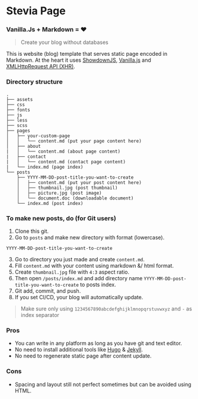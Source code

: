 # Stevia Page
### Vanilla.Js + Markdown = :heart:
> Create your blog without databases

This is website (blog) template that serves static page encoded in Markdown. 
At the heart it uses [ShowdownJS](https://github.com/showdownjs/showdown), 
[Vanilla.js](https://vanilla-js.com/) and 
[XMLHttpRequest API (XHR)](https://developer.mozilla.org/en-US/docs/Web/API/XMLHttpRequest).

### Directory structure
```
.
├── assets
├── css
├── fonts
├── js
├── less
├── scss
├── pages
│   ├── your-custom-page
│   │   └── content.md (put your page content here)
│   ├── about
|   │   └── content.md (about page content)
|   ├── contact
|   │   └── content.md (contact page content)
|   └── index.md (page index)
└── posts
    ├── YYYY-MM-DD-post-title-you-want-to-create
    │   ├── content.md (put your post content here)
    │   ├── thumbnail.jpg (post thumbnail)
    │   ├── picture.jpg (post image)
    │   └── document.doc (downloadable document)
    └── index.md (post index)
```

### To make new posts, do (for Git users)
1. Clone this git.
2. Go to `posts` and make new directory with format (lowercase).
```
YYYY-MM-DD-post-title-you-want-to-create
```
3. Go to directory you just made and create `content.md`.
4. Fill `content.md` with your content using markdown &/ html format.
5. Create `thumbnail.jpg` file with `4:3` aspect ratio.
6. Then open `/posts/index.md` and add directory name `YYYY-MM-DD-post-title-you-want-to-create` to posts index.
7. Git add, commit, and push.
8. If you set CI/CD, your blog will automatically update.

> Make sure only using `1234567890abcdefghijklmnopqrstuvwxyz` and `-` as index separator

### Pros
* You can write in any platform as long as you have git and text editor.
* No need to install additional tools like [Hugo](https://gohugo.io/) & [Jekyll](https://jekyllrb.com/).
* No need to regenerate static page after content update.

### Cons
* Spacing and layout still not perfect sometimes but can be avoided using HTML.